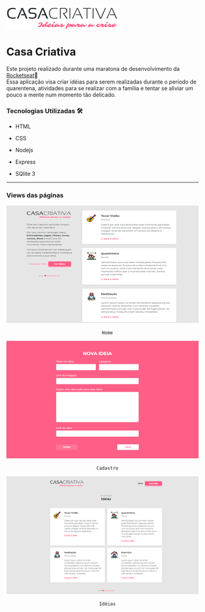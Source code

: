 ![logo casa criativa](https://raw.githubusercontent.com/wevdiaz/Casa-Criativa/master/public/image/logo_casacriativa.png)

# Casa Criativa

Este projeto realizado durante uma maratona de desenvolvimento da [Rocketseat](https://www.youtube.com/channel/UCSfwM5u0Kce6Cce8_S72olg):rocket:  
Essa aplicação visa criar idéias para serem realizadas durante o período de quarentena, atividades para se realizar com a família e tentar se aliviar um pouco a mente num momento tão delicado.

### Tecnologias Utilizadas :hammer_and_wrench:

* HTML

* CSS

* Nodejs

* Express

* SQlite 3

***

### Views das páginas

![página home](https://raw.githubusercontent.com/wevdiaz/Casa-Criativa/master/images/home_casacriativa.png)

                                       Home 
                                  
![página cadastro](https://raw.githubusercontent.com/wevdiaz/Casa-Criativa/master/images/cadastro_casacriativa.png)

                                     Cadastro
                                      
                                      
![página idéias](https://raw.githubusercontent.com/wevdiaz/Casa-Criativa/master/images/ideias_casacriativa.png)

                                      Idéias

